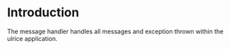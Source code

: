 # Introduction #

The message handler handles all messages and exception thrown within the ulrice application.